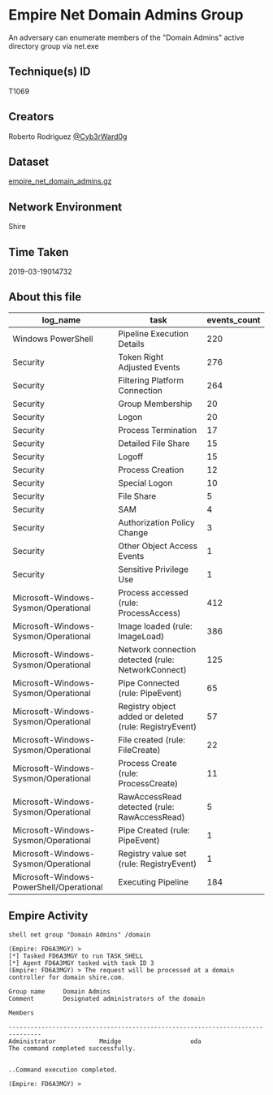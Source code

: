 
# Empire Net Domain Admins Group

An adversary can enumerate members of the "Domain Admins" active directory group via net.exe

## Technique(s) ID

T1069

## Creators

Roberto Rodriguez [@Cyb3rWard0g](https://twitter.com/Cyb3rWard0g)

## Dataset

[empire_net_domain_admins.gz](./empire_net_domain_admins.gz)

## Network Environment

Shire

## Time Taken

2019-03-19014732

## About this file

| log_name                                 | task                                                   |   events_count  |
|------------------------------------------|--------------------------------------------------------|-----------------|
| Windows PowerShell                       | Pipeline Execution Details                             |             220 |
| Security                                 | Token Right Adjusted Events                            |             276 |
| Security                                 | Filtering Platform Connection                          |             264 |
| Security                                 | Group Membership                                       |              20 |
| Security                                 | Logon                                                  |              20 |
| Security                                 | Process Termination                                    |              17 |
| Security                                 | Detailed File Share                                    |              15 |
| Security                                 | Logoff                                                 |              15 |
| Security                                 | Process Creation                                       |              12 |
| Security                                 | Special Logon                                          |              10 |
| Security                                 | File Share                                             |               5 |
| Security                                 | SAM                                                    |               4 |
| Security                                 | Authorization Policy Change                            |               3 |
| Security                                 | Other Object Access Events                             |               1 |
| Security                                 | Sensitive Privilege Use                                |               1 |
| Microsoft-Windows-Sysmon/Operational     | Process accessed (rule: ProcessAccess)                 |             412 |
| Microsoft-Windows-Sysmon/Operational     | Image loaded (rule: ImageLoad)                         |             386 |
| Microsoft-Windows-Sysmon/Operational     | Network connection detected (rule: NetworkConnect)     |             125 |
| Microsoft-Windows-Sysmon/Operational     | Pipe Connected (rule: PipeEvent)                       |              65 |
| Microsoft-Windows-Sysmon/Operational     | Registry object added or deleted (rule: RegistryEvent) |              57 |
| Microsoft-Windows-Sysmon/Operational     | File created (rule: FileCreate)                        |              22 |
| Microsoft-Windows-Sysmon/Operational     | Process Create (rule: ProcessCreate)                   |              11 |
| Microsoft-Windows-Sysmon/Operational     | RawAccessRead detected (rule: RawAccessRead)           |               5 |
| Microsoft-Windows-Sysmon/Operational     | Pipe Created (rule: PipeEvent)                         |               1 |
| Microsoft-Windows-Sysmon/Operational     | Registry value set (rule: RegistryEvent)               |               1 |
| Microsoft-Windows-PowerShell/Operational | Executing Pipeline                                     |             184 |


## Empire Activity

```
shell net group "Domain Admins" /domain
```

```
(Empire: FD6A3MGY) > 
[*] Tasked FD6A3MGY to run TASK_SHELL
[*] Agent FD6A3MGY tasked with task ID 3
(Empire: FD6A3MGY) > The request will be processed at a domain controller for domain shire.com.

Group name     Domain Admins
Comment        Designated administrators of the domain

Members

-------------------------------------------------------------------------------
Administrator            Mmidge                   oda                      
The command completed successfully.


..Command execution completed.

(Empire: FD6A3MGY) >
```
